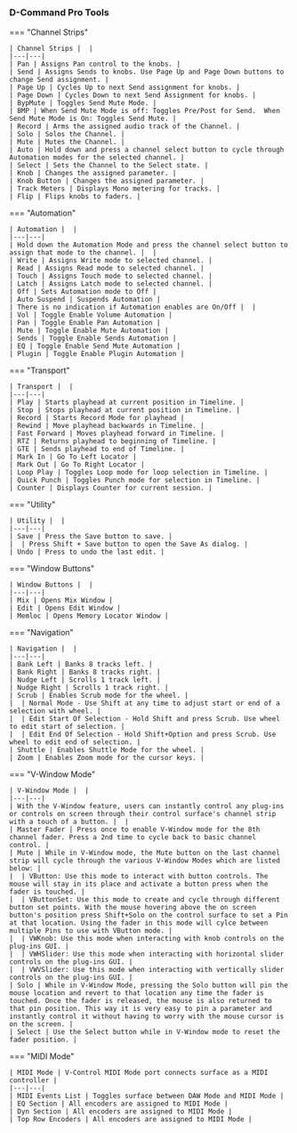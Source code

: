 #

### D-Command Pro Tools

=== "Channel Strips"

    | Channel Strips |  |
    |---|---|
    | Pan | Assigns Pan control to the knobs. |
    | Send | Assigns Sends to knobs. Use Page Up and Page Down buttons to change Send assignment. |
    | Page Up | Cycles Up to next Send assignment for knobs. |
    | Page Down | Cycles Down to next Send Assignment for knobs. |
    | BypMute | Toggles Send Mute Mode. |
    | BMP | When Send Mute Mode is off: Toggles Pre/Post for Send.  When Send Mute Mode is On: Toggles Send Mute. |
    | Record | Arms the assigned audio track of the Channel. |
    | Solo | Solos the Channel. |
    | Mute | Mutes the Channel. |
    | Auto | Hold down and press a channel select button to cycle through Automation modes for the selected channel. |
    | Select | Sets the Channel to the Select state. |
    | Knob | Changes the assigned parameter. |
    | Knob Button | Changes the assigned parameter. |
    | Track Meters | Displays Mono metering for tracks. |
    | Flip | Flips knobs to faders. |

=== "Automation"

    | Automation |  |
    |---|---|
    | Hold down the Automation Mode and press the channel select button to assign that mode to the channel. |  |
    | Write | Assigns Write mode to selected channel. |
    | Read | Assigns Read mode to selected channel. |
    | Touch | Assigns Touch mode to selected channel. |
    | Latch | Assigns Latch mode to selected channel. |
    | Off | Sets Automation mode to Off |
    | Auto Suspend | Suspends Automation |
    | There is no indication if Automation enables are On/Off |  |
    | Vol | Toggle Enable Volume Automation |
    | Pan | Toggle Enable Pan Automation |
    | Mute | Toggle Enable Mute Automation |
    | Sends | Toggle Enable Sends Automation |
    | EQ | Toggle Enable Send Mute Automation |
    | Plugin | Toggle Enable Plugin Automation |

=== "Transport"

    | Transport |  |
    |---|---|
    | Play | Starts playhead at current position in Timeline. |
    | Stop | Stops playhead at current position in Timeline. |
    | Record | Starts Record Mode for playhead |
    | Rewind | Move playhead backwards in Timeline. |
    | Fast Forward | Moves playhead forward in Timeline. |
    | RTZ | Returns playhead to beginning of Timeline. |
    | GTE | Sends playhead to end of Timeline. |
    | Mark In | Go To Left Locator |
    | Mark Out | Go To Right Locator |
    | Loop Play | Toggles Loop mode for loop selection in Timeline. |
    | Quick Punch | Toggles Punch mode for selection in Timeline. |
    | Counter | Displays Counter for current session. |

=== "Utility"

    | Utility |  |
    |---|---|
    | Save | Press the Save button to save. |
    |  | Press Shift + Save button to open the Save As dialog. |
    | Undo | Press to undo the last edit. |

=== "Window Buttons"

    | Window Buttons |  |
    |---|---|
    | Mix | Opens Mix Window |
    | Edit | Opens Edit Window |
    | Memloc | Opens Memory Locator Window |

=== "Navigation"

    | Navigation |  |
    |---|---|
    | Bank Left | Banks 8 tracks left. |
    | Bank Right | Banks 8 tracks right. |
    | Nudge Left | Scrolls 1 track left. |
    | Nudge Right | Scrolls 1 track right. |
    | Scrub | Enables Scrub mode for the wheel. |
    |  | Normal Mode - Use Shift at any time to adjust start or end of a selection with wheel. |
    |  | Edit Start Of Selection - Hold Shift and press Scrub. Use wheel to edit start of selection. |
    |  | Edit End Of Selection - Hold Shift+Option and press Scrub. Use wheel to edit end of selection. |
    | Shuttle | Enables Shuttle Mode for the wheel. |
    | Zoom | Enables Zoom mode for the cursor keys. |

=== "V-Window Mode"

    | V-Window Mode |  |
    |---|---|
    | With the V-Window feature, users can instantly control any plug-ins or controls on screen through their control surface's channel strip with a touch of a button. |  |
    | Master Fader | Press once to enable V-Window mode for the 8th channel fader. Press a 2nd time to cycle back to basic channel control. |
    | Mute | While in V-Window mode, the Mute button on the last channel strip will cycle through the various V-Window Modes which are listed below: |
    |  | VButton: Use this mode to interact with button controls. The mouse will stay in its place and activate a button press when the fader is touched. |
    |  | VButtonSet: Use this mode to create and cycle through different button set points. With the mouse hovering above the on screen button's position press Shift+Solo on the control surface to set a Pin at that location. Using the fader in this mode will cylce between multiple Pins to use with VButton mode. |
    |  | VWKnob: Use this mode when interacting with knob controls on the plug-ins GUI. |
    |  | VWHSlider: Use this mode when interacting with horizontal slider controls on the plug-ins GUI. |
    |  | VWVSlider: Use this mode when interacting with vertically slider controls on the plug-ins GUI. |
    | Solo | While in V-Window Mode, pressing the Solo button will pin the mouse location and revert to that location any time the fader is touched. Once the fader is released, the mouse is also returned to that pin position. This way it is very easy to pin a parameter and instantly control it without having to worry with the mouse cursor is on the screen. |
    | Select | Use the Select button while in V-Window mode to reset the fader position. |

=== "MIDI Mode"

    | MIDI Mode | V-Control MIDI Mode port connects surface as a MIDI controller |
    |---|---|
    | MIDI Events List | Toggles surface between DAW Mode and MIDI Mode |
    | EQ Section | All encoders are assigned to MIDI Mode |
    | Dyn Section | All encoders are assigned to MIDI Mode |
    | Top Row Encoders | All encoders are assigned to MIDI Mode |